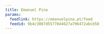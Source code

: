 ```yaml
---
title: Emanuel Pina
params:
  feedlink: https://emanuelpina.pt/feed
  feedid: 9b4c3087d5577844627a796472abcb58
---
```

